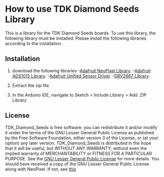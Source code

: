 # How to use TDK Diamond Seeds Library

This is a library for the TDK Diamond Seeds boards.
To use this library, the following library must be installed.
Please install the following libraries according to the installation.

## Installation

1. download the following libraries
-[Adafruit NeoPixel Library](https://github.com/adafruit/Adafruit_NeoPixel/archive/master.zip).
-[Adafruit ADS1015 Library](https://github.com/adafruit/Adafruit_ADS1X15/archive/master.zip).
-[Adafruit Unified Sensor Driver](https://github.com/adafruit/Adafruit_Sensor/archive/master.zip).
-[DRV2667 Library](https://github.com/yurikleb/DRV2667/archive/master.zip).

1. Extract the zip file
1. In the Arduino IDE, navigate to Sketch > Include Library > Add .ZIP Library

## License

TDK_Diamond_Seeds is free software: you can redistribute it and/or  modify it under the terms of the GNU Lesser General Public License as published by the Free Software Foundation, either version 3 of the License, or (at your option) any later version.
TDK_Diamond_Seeds is distributed in the hope that it will be useful, but WITHOUT ANY WARRANTY; without even the implied warranty of MERCHANTABILITY or FITNESS FOR A PARTICULAR PURPOSE. See the [GNU Lesser General Public License](https://www.gnu.org/licenses/lgpl-3.0.en.html) for more details.
You should have received a copy of the GNU Lesser General Public License along with NeoPixel.  If not, see [this](https://www.gnu.org/licenses/)
